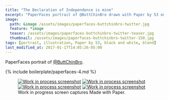 ```yaml
---
title: "The Declaration of Independence is mine"
excerpt: "PaperFaces portrait of @ButtChinBro drawn with Paper by 53 on an iPad."
image: 
  path: &image /assets/images/paperfaces-buttchinbro-twitter.jpg 
  feature: *image
  teaser: /assets/images/paperfaces-buttchinbro-twitter-teaser.jpg
  thumbnail: /assets/images/paperfaces-buttchinbro-twitter-150.jpg
tags: [portrait, illustration, Paper by 53, black and white, blend]
last_modified_at: 2017-01-17T14:05:26-05:00
---
```


PaperFaces portrait of [@ButtChinBro](https://twitter.com/ButtChinBro).

{% include boilerplate/paperfaces-4.md %}

<figure class="third">
	<a href="/assets/images/paperfaces-buttchinbro-process-1-lg.jpg"><img src="/assets/images/paperfaces-buttchinbro-process-1-600.jpg" alt="Work in process screenshot"></a>
	<a href="/assets/images/paperfaces-buttchinbro-process-2-lg.jpg"><img src="/assets/images/paperfaces-buttchinbro-process-2-600.jpg" alt="Work in process screenshot"></a>
	<a href="/assets/images/paperfaces-buttchinbro-process-3-lg.jpg"><img src="/assets/images/paperfaces-buttchinbro-process-3-600.jpg" alt="Work in process screenshot"></a>
	<a href="/assets/images/paperfaces-buttchinbro-process-4-lg.jpg"><img src="/assets/images/paperfaces-buttchinbro-process-4-600.jpg" alt="Work in process screenshot"></a>
	<figcaption>Work in progress screen captures Made with Paper.</figcaption>
</figure>
